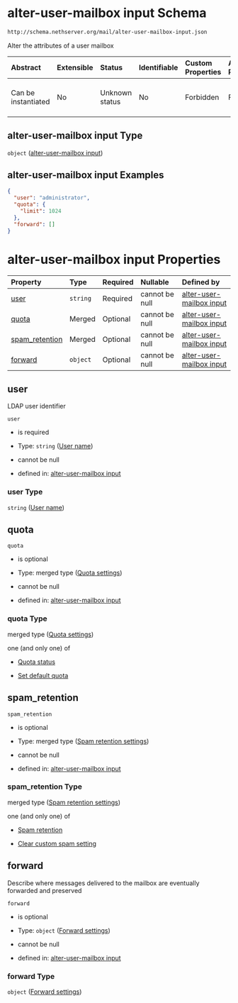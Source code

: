 # alter-user-mailbox input Schema

```txt
http://schema.nethserver.org/mail/alter-user-mailbox-input.json
```

Alter the attributes of a user mailbox

| Abstract            | Extensible | Status         | Identifiable | Custom Properties | Additional Properties | Access Restrictions | Defined In                                                                                 |
| :------------------ | :--------- | :------------- | :----------- | :---------------- | :-------------------- | :------------------ | :----------------------------------------------------------------------------------------- |
| Can be instantiated | No         | Unknown status | No           | Forbidden         | Forbidden             | none                | [alter-user-mailbox-input.json](mail/alter-user-mailbox-input.json "open original schema") |

## alter-user-mailbox input Type

`object` ([alter-user-mailbox input](alter-user-mailbox-input.md))

## alter-user-mailbox input Examples

```json
{
  "user": "administrator",
  "quota": {
    "limit": 1024
  },
  "forward": []
}
```

# alter-user-mailbox input Properties

| Property                           | Type     | Required | Nullable       | Defined by                                                                                                                                                                              |
| :--------------------------------- | :------- | :------- | :------------- | :-------------------------------------------------------------------------------------------------------------------------------------------------------------------------------------- |
| [user](#user)                      | `string` | Required | cannot be null | [alter-user-mailbox input](alter-user-mailbox-input-properties-user-name.md "http://schema.nethserver.org/mail/alter-user-mailbox-input.json#/properties/user")                         |
| [quota](#quota)                    | Merged   | Optional | cannot be null | [alter-user-mailbox input](alter-user-mailbox-input-properties-quota-settings.md "http://schema.nethserver.org/mail/alter-user-mailbox-input.json#/properties/quota")                   |
| [spam\_retention](#spam_retention) | Merged   | Optional | cannot be null | [alter-user-mailbox input](alter-user-mailbox-input-properties-spam-retention-settings.md "http://schema.nethserver.org/mail/alter-user-mailbox-input.json#/properties/spam_retention") |
| [forward](#forward)                | `object` | Optional | cannot be null | [alter-user-mailbox input](mail-defs-forward-settings.md "http://schema.nethserver.org/mail/alter-user-mailbox-input.json#/properties/forward")                                         |

## user

LDAP user identifier

`user`

*   is required

*   Type: `string` ([User name](alter-user-mailbox-input-properties-user-name.md))

*   cannot be null

*   defined in: [alter-user-mailbox input](alter-user-mailbox-input-properties-user-name.md "http://schema.nethserver.org/mail/alter-user-mailbox-input.json#/properties/user")

### user Type

`string` ([User name](alter-user-mailbox-input-properties-user-name.md))

## quota



`quota`

*   is optional

*   Type: merged type ([Quota settings](alter-user-mailbox-input-properties-quota-settings.md))

*   cannot be null

*   defined in: [alter-user-mailbox input](alter-user-mailbox-input-properties-quota-settings.md "http://schema.nethserver.org/mail/alter-user-mailbox-input.json#/properties/quota")

### quota Type

merged type ([Quota settings](alter-user-mailbox-input-properties-quota-settings.md))

one (and only one) of

*   [Quota status](mail-defs-quota-status.md "check type definition")

*   [Set default quota](alter-user-mailbox-input-properties-quota-settings-oneof-set-default-quota.md "check type definition")

## spam\_retention



`spam_retention`

*   is optional

*   Type: merged type ([Spam retention settings](alter-user-mailbox-input-properties-spam-retention-settings.md))

*   cannot be null

*   defined in: [alter-user-mailbox input](alter-user-mailbox-input-properties-spam-retention-settings.md "http://schema.nethserver.org/mail/alter-user-mailbox-input.json#/properties/spam_retention")

### spam\_retention Type

merged type ([Spam retention settings](alter-user-mailbox-input-properties-spam-retention-settings.md))

one (and only one) of

*   [Spam retention](mail-defs-spam-retention.md "check type definition")

*   [Clear custom spam setting](alter-user-mailbox-input-properties-spam-retention-settings-oneof-clear-custom-spam-setting.md "check type definition")

## forward

Describe where messages delivered to the mailbox are eventually forwarded and preserved

`forward`

*   is optional

*   Type: `object` ([Forward settings](mail-defs-forward-settings.md))

*   cannot be null

*   defined in: [alter-user-mailbox input](mail-defs-forward-settings.md "http://schema.nethserver.org/mail/alter-user-mailbox-input.json#/properties/forward")

### forward Type

`object` ([Forward settings](mail-defs-forward-settings.md))
